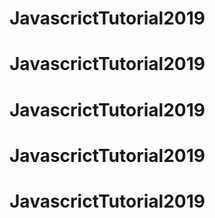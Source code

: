 # JavascrictTutorial2019
# JavascrictTutorial2019
# JavascrictTutorial2019
# JavascrictTutorial2019
# JavascrictTutorial2019
